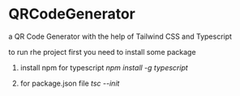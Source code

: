 # QRCodeGenerator
a QR Code Generator with the help of Tailwind CSS and Typescript 

to run rhe project first you need to install some package 

1. install npm for typescript 
*npm install -g typescript*

2. for package.json file
*tsc --init*


